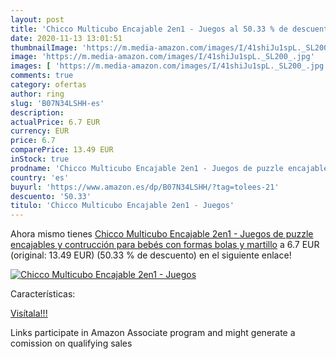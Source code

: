 ```yaml
---
layout: post
title: 'Chicco Multicubo Encajable 2en1 - Juegos al 50.33 % de descuento'
date: 2020-11-13 13:01:51
thumbnailImage: 'https://m.media-amazon.com/images/I/41shiJu1spL._SL200_.jpg'
image: 'https://m.media-amazon.com/images/I/41shiJu1spL._SL200_.jpg'
images: [ 'https://m.media-amazon.com/images/I/41shiJu1spL._SL200_.jpg' ]
comments: true
category: ofertas
author: ring
slug: 'B07N34LSHH-es'
description:
actualPrice: 6.7 EUR
currency: EUR
price: 6.7
comparePrice: 13.49 EUR
inStock: true
prodname: 'Chicco Multicubo Encajable 2en1 - Juegos de puzzle encajables y contrucción para bebés  con formas  bolas y martillo'
country: 'es'
buyurl: 'https://www.amazon.es/dp/B07N34LSHH/?tag=tolees-21'
descuento: '50.33'
titulo: 'Chicco Multicubo Encajable 2en1 - Juegos'
---
```


Ahora mismo tienes [Chicco Multicubo Encajable 2en1 - Juegos de puzzle encajables y contrucción para bebés  con formas  bolas y martillo](https://www.amazon.es/dp/B07N34LSHH/?tag=tolees-21) a 6.7 EUR (original: 13.49 EUR) (50.33 %  de descuento) en el siguiente enlace!

[![Chicco Multicubo Encajable 2en1 - Juegos](https://m.media-amazon.com/images/I/41shiJu1spL._SL200_.jpg)](https://www.amazon.es/dp/B07N34LSHH/?tag=tolees-21)

Características:


[Visítala!!!](https://www.amazon.es/dp/B07N34LSHH/?tag=tolees-21)

Links participate in Amazon Associate program and might generate a comission on qualifying sales
